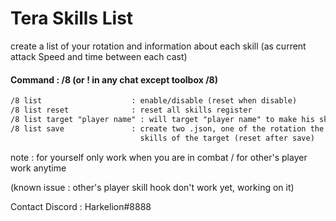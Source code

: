 # Tera Skills List

create a list of your rotation and information about each skill (as current attack Speed and time between each cast) 

#### Command : /8 (or ! in any chat except toolbox /8) 
```txt
/8 list                    : enable/disable (reset when disable)
/8 list reset              : reset all skills register
/8 list target "player name" : will target "player name" to make his skills list (target by default is yourself)
/8 list save               : create two .json, one of the rotation the other one of the average animation 
                             skills of the target (reset after save)
```

note : for yourself only work when you are in combat / for other's player work anytime

(known issue : other's player skill hook don't work yet, working on it)

Contact Discord : Harkelion#8888
